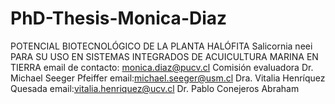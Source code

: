 # PhD-Thesis-Monica-Diaz
POTENCIAL BIOTECNOLÓGICO DE LA PLANTA HALÓFITA Salicornia neei PARA SU USO EN SISTEMAS INTEGRADOS DE ACUICULTURA MARINA EN TIERRA
email de contacto: monica.diaz@pucv.cl
Comisión evaluadora
Dr. Michael Seeger Pfeiffer 
email:michael.seeger@usm.cl 
Dra. Vitalia Henríquez Quesada
email:vitalia.henriquez@ucv.cl 
Dr. Pablo Conejeros Abraham

